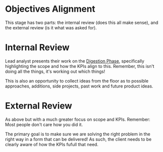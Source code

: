 # Objectives Alignment

This stage has two parts: the internal review (does this all make sense), and
the external review (is it what was asked for).

# Internal Review
Lead analyst presents their work on the [Digestion Phase](./2_brief_digestion.md),
specifically highlighting the scope and how the KPIs align to this. Remember, this 
isn't doing all the things, it's working out which things!

This is also an opportunity to collect ideas from the floor as to possible approaches, 
additions, side projects, past work and future product ideas. 

# External Review
As above but with a much greater focus on scope and KPIs. Remember: Most people don't care 
how you did it. 

The primary goal is to make sure we are solving the right problem in the right way in a form
that can be delivered! As such, the client needs to be clearly aware of how the KPIs fufull 
that need. 